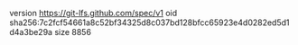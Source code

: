 version https://git-lfs.github.com/spec/v1
oid sha256:7c2fcf54661a8c52bf34325d8c037bd128bfcc65923e4d0282ed5d1d4a3be29a
size 8856
